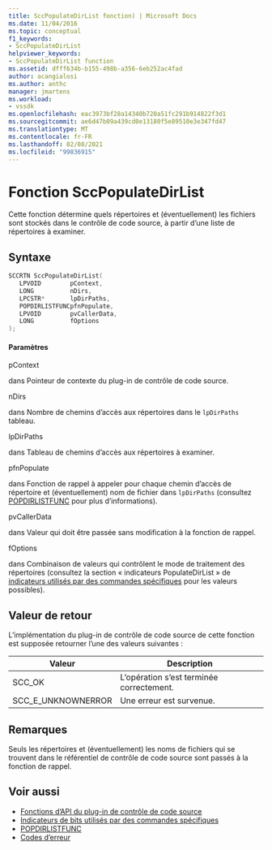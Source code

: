 ```yaml
---
title: SccPopulateDirList fonction) | Microsoft Docs
ms.date: 11/04/2016
ms.topic: conceptual
f1_keywords:
- SccPopulateDirList
helpviewer_keywords:
- SccPopulateDirList function
ms.assetid: dfff634b-b155-498b-a356-6eb252ac4fad
author: acangialosi
ms.author: anthc
manager: jmartens
ms.workload:
- vssdk
ms.openlocfilehash: eac3973bf28a14340b720a51fc291b914822f3d1
ms.sourcegitcommit: ae6d47b09a439cd0e13180f5e89510e3e347fd47
ms.translationtype: MT
ms.contentlocale: fr-FR
ms.lasthandoff: 02/08/2021
ms.locfileid: "99836915"
---
```

# <a name="sccpopulatedirlist-function"></a>Fonction SccPopulateDirList
Cette fonction détermine quels répertoires et (éventuellement) les fichiers sont stockés dans le contrôle de code source, à partir d’une liste de répertoires à examiner.

## <a name="syntax"></a>Syntaxe

```cpp
SCCRTN SccPopulateDirList(
   LPVOID        pContext,
   LONG          nDirs,
   LPCSTR*       lpDirPaths,
   POPDIRLISTFUNCpfnPopulate,
   LPVOID        pvCallerData,
   LONG          fOptions
);
```

#### <a name="parameters"></a>Paramètres
 pContext

dans Pointeur de contexte du plug-in de contrôle de code source.

 nDirs

dans Nombre de chemins d’accès aux répertoires dans le `lpDirPaths` tableau.

 lpDirPaths

dans Tableau de chemins d’accès aux répertoires à examiner.

 pfnPopulate

dans Fonction de rappel à appeler pour chaque chemin d’accès de répertoire et (éventuellement) nom de fichier dans `lpDirPaths` (consultez [POPDIRLISTFUNC](../extensibility/popdirlistfunc.md) pour plus d’informations).

 pvCallerData

dans Valeur qui doit être passée sans modification à la fonction de rappel.

 fOptions

dans Combinaison de valeurs qui contrôlent le mode de traitement des répertoires (consultez la section « indicateurs PopulateDirList » de [indicateurs utilisés par des commandes spécifiques](../extensibility/bitflags-used-by-specific-commands.md) pour les valeurs possibles).

## <a name="return-value"></a>Valeur de retour
 L’implémentation du plug-in de contrôle de code source de cette fonction est supposée retourner l’une des valeurs suivantes :

|Valeur|Description|
|-----------|-----------------|
|SCC_OK|L’opération s’est terminée correctement.|
|SCC_E_UNKNOWNERROR|Une erreur est survenue.|

## <a name="remarks"></a>Remarques
 Seuls les répertoires et (éventuellement) les noms de fichiers qui se trouvent dans le référentiel de contrôle de code source sont passés à la fonction de rappel.

## <a name="see-also"></a>Voir aussi
- [Fonctions d’API du plug-in de contrôle de code source](../extensibility/source-control-plug-in-api-functions.md)
- [Indicateurs de bits utilisés par des commandes spécifiques](../extensibility/bitflags-used-by-specific-commands.md)
- [POPDIRLISTFUNC](../extensibility/popdirlistfunc.md)
- [Codes d’erreur](../extensibility/error-codes.md)
